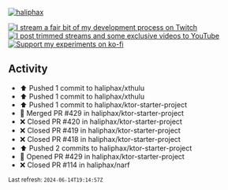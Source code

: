 [![haliphax](https://pbs.twimg.com/profile_banners/458808076/1545597092/1500x500)](https://haliphax.dev)

[![I stream a fair bit of my development process on Twitch](https://img.shields.io/twitch/status/haliphax?logo=twitch&style=for-the-badge)](https://twitch.tv/haliphax) &nbsp; [![I post trimmed streams and some exclusive videos to YouTube](https://img.shields.io/badge/youtube-watch-f00?logo=youtube&style=for-the-badge)](https://youtube.com/haliphaxyt) &nbsp; [![Support my experiments on ko-fi](https://img.shields.io/badge/kofi-support-ff5e5b?logo=ko-fi&style=for-the-badge)](https://ko-fi.com/haliphax)

## Activity

* ⬆️ Pushed 1 commit to haliphax/xthulu
* ⬆️ Pushed 1 commit to haliphax/xthulu
* ⬆️ Pushed 1 commit to haliphax/ktor-starter-project
* 🎉 Merged PR #429 in haliphax/ktor-starter-project
* ❌ Closed PR #420 in haliphax/ktor-starter-project
* ❌ Closed PR #419 in haliphax/ktor-starter-project
* ❌ Closed PR #418 in haliphax/ktor-starter-project
* ⬆️ Pushed 2 commits to haliphax/ktor-starter-project
* 💪 Opened PR #429 in haliphax/ktor-starter-project
* ❌ Closed PR #114 in haliphax/narf

<small>Last refresh: `2024-06-14T19:14:57Z`</small>

